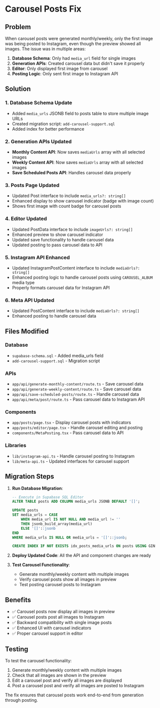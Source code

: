 # Carousel Posts Fix

## Problem
When carousel posts were generated monthly/weekly, only the first image was being posted to Instagram, even though the preview showed all images. The issue was in multiple areas:

1. **Database Schema**: Only had `media_url` field for single images
2. **Generation APIs**: Created carousel data but didn't save it properly
3. **Editor**: Only displayed first image from carousel
4. **Posting Logic**: Only sent first image to Instagram API

## Solution

### 1. Database Schema Update
- Added `media_urls` JSONB field to posts table to store multiple image URLs
- Created migration script: `add-carousel-support.sql`
- Added index for better performance

### 2. Generation APIs Updated
- **Monthly Content API**: Now saves `mediaUrls` array with all selected images
- **Weekly Content API**: Now saves `mediaUrls` array with all selected images
- **Save Scheduled Posts API**: Handles carousel data properly

### 3. Posts Page Updated
- Updated Post interface to include `media_urls?: string[]`
- Enhanced display to show carousel indicator (badge with image count)
- Shows first image with count badge for carousel posts

### 4. Editor Updated
- Updated PostData interface to include `imageUrls?: string[]`
- Enhanced preview to show carousel indicator
- Updated save functionality to handle carousel data
- Updated posting to pass carousel data to API

### 5. Instagram API Enhanced
- Updated InstagramPostContent interface to include `mediaUrls?: string[]`
- Enhanced posting logic to handle carousel posts using `CAROUSEL_ALBUM` media type
- Properly formats carousel data for Instagram API

### 6. Meta API Updated
- Updated PostContent interface to include `mediaUrls?: string[]`
- Enhanced posting to handle carousel data

## Files Modified

### Database
- `supabase-schema.sql` - Added media_urls field
- `add-carousel-support.sql` - Migration script

### APIs
- `app/api/generate-monthly-content/route.ts` - Save carousel data
- `app/api/generate-weekly-content/route.ts` - Save carousel data
- `app/api/save-scheduled-posts/route.ts` - Handle carousel data
- `app/api/meta/post/route.ts` - Pass carousel data to Instagram API

### Components
- `app/posts/page.tsx` - Display carousel posts with indicators
- `app/posts/editor/page.tsx` - Handle carousel editing and posting
- `components/MetaPosting.tsx` - Pass carousel data to API

### Libraries
- `lib/instagram-api.ts` - Handle carousel posting to Instagram
- `lib/meta-api.ts` - Updated interfaces for carousel support

## Migration Steps

1. **Run Database Migration**:
   ```sql
   -- Execute in Supabase SQL Editor
   ALTER TABLE posts ADD COLUMN media_urls JSONB DEFAULT '[]';
   
   UPDATE posts 
   SET media_urls = CASE 
       WHEN media_url IS NOT NULL AND media_url != '' 
       THEN jsonb_build_array(media_url)
       ELSE '[]'::jsonb
   END
   WHERE media_urls IS NULL OR media_urls = '[]'::jsonb;
   
   CREATE INDEX IF NOT EXISTS idx_posts_media_urls ON posts USING GIN (media_urls);
   ```

2. **Deploy Updated Code**: All the API and component changes are ready

3. **Test Carousel Functionality**:
   - Generate monthly/weekly content with multiple images
   - Verify carousel posts show all images in preview
   - Test posting carousel posts to Instagram

## Benefits

- ✅ Carousel posts now display all images in preview
- ✅ Carousel posts post all images to Instagram
- ✅ Backward compatibility with single image posts
- ✅ Enhanced UI with carousel indicators
- ✅ Proper carousel support in editor

## Testing

To test the carousel functionality:

1. Generate monthly/weekly content with multiple images
2. Check that all images are shown in the preview
3. Edit a carousel post and verify all images are displayed
4. Post a carousel post and verify all images are posted to Instagram

The fix ensures that carousel posts work end-to-end from generation through posting. 